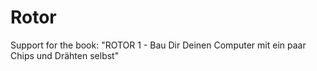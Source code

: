 # Rotor
Support for the book: "ROTOR 1 - Bau Dir Deinen Computer mit ein paar Chips und Drähten selbst"

